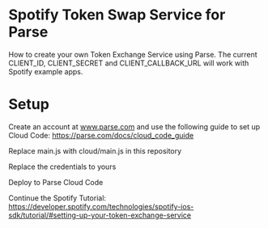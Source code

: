 Spotify Token Swap Service for Parse
=============

How to create your own Token Exchange Service using Parse. 
The current CLIENT_ID, CLIENT_SECRET and CLIENT_CALLBACK_URL will work with Spotify example apps.

Setup
=============

Create an account at www.parse.com and use the following guide to set up Cloud Code:
https://parse.com/docs/cloud_code_guide

Replace main.js with cloud/main.js in this repository

Replace the credentials to yours

Deploy to Parse Cloud Code

Continue the Spotify Tutorial:
https://developer.spotify.com/technologies/spotify-ios-sdk/tutorial/#setting-up-your-token-exchange-service
